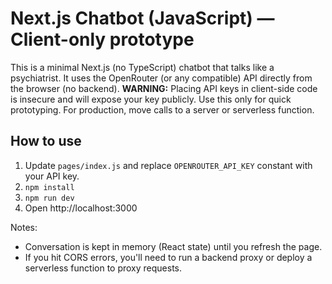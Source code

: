 # Next.js Chatbot (JavaScript) — Client-only prototype

This is a minimal Next.js (no TypeScript) chatbot that talks like a psychiatrist.
It uses the OpenRouter (or any compatible) API directly from the browser (no backend).
**WARNING:** Placing API keys in client-side code is insecure and will expose your key publicly.
Use this only for quick prototyping. For production, move calls to a server or serverless function.

## How to use
1. Update `pages/index.js` and replace `OPENROUTER_API_KEY` constant with your API key.
2. `npm install`
3. `npm run dev`
4. Open http://localhost:3000

Notes:
- Conversation is kept in memory (React state) until you refresh the page.
- If you hit CORS errors, you'll need to run a backend proxy or deploy a serverless function to proxy requests.
